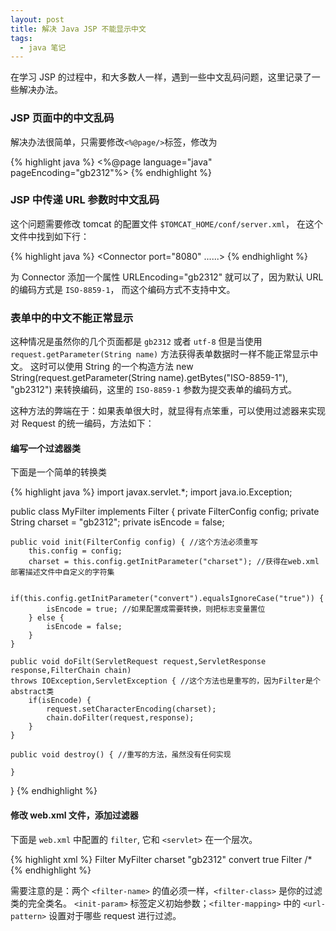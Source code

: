 ```yaml
---
layout: post
title: 解决 Java JSP 不能显示中文
tags:
  - java 笔记
---
```


在学习 JSP 的过程中，和大多数人一样，遇到一些中文乱码问题，这里记录了一些解决办法。

### JSP 页面中的中文乱码
解决办法很简单，只需要修改`<%@page/>`标签，修改为

{% highlight java %}
<%@page language="java" pageEncoding="gb2312"%>
{% endhighlight %}

### JSP 中传递 URL 参数时中文乱码
这个问题需要修改 tomcat 的配置文件 `$TOMCAT_HOME/conf/server.xml`，
在这个文件中找到如下行：

{% highlight java %}
<Connector port="8080" ......>
{% endhighlight %}

为 Connector 添加一个属性 URLEncoding="gb2312" 就可以了，因为默认 URL 的编码方式是 `ISO-8859-1`，
而这个编码方式不支持中文。

### 表单中的中文不能正常显示
这种情况是虽然你的几个页面都是 `gb2312` 或者 `utf-8` 但是当使用
`request.getParameter(String name)` 方法获得表单数据时一样不能正常显示中文。
这时可以使用 String 的一个构造方法 new String(request.getParameter(String name).getBytes("ISO-8859-1"), "gb2312")
来转换编码，这里的 `ISO-8859-1` 参数为提交表单的编码方式。

这种方法的弊端在于：如果表单很大时，就显得有点笨重，可以使用过滤器来实现对 Request 的统一编码，方法如下：

#### 编写一个过滤器类
下面是一个简单的转换类

{% highlight java %}
import javax.servlet.*;
import java.io.Exception;

public class MyFilter implements Filter {
    private FilterConfig config;
    private String charset = "gb2312";
    private isEncode = false;
   
    public void init(FilterConfig config) { //这个方法必须重写
        this.config = config;
        charset = this.config.getInitParameter("charset"); //获得在web.xml部署描述文件中自定义的字符集

        if(this.config.getInitParameter("convert").equalsIgnoreCase("true")) {
            isEncode = true; //如果配置成需要转换，则把标志变量置位
        } else {
            isEncode = false;
        }
    }

    public void doFilt(ServletRequest request,ServletResponse response,FilterChain chain)
    throws IOException,ServletException { //这个方法也是重写的，因为Filter是个abstract类
        if(isEncode) {
            request.setCharacterEncoding(charset);
            chain.doFilter(request,response);
        }
    }

    public void destroy() { //重写的方法，虽然没有任何实现

    }
} 
{% endhighlight %}

#### 修改 web.xml 文件，添加过滤器
下面是 `web.xml` 中配置的 `filter`, 它和 `<servlet>` 在一个层次。

{% highlight xml %}
<filter>
    <filter-name>Filter</filter-name>
    <filter-class>MyFilter</filter-class>
    <init-param>
        <param-name>charset</param-name>
        <param-value>"gb2312"</param-value>
    </init-param>
    <init-param>
        <param-name>convert</param-name>
        <param-value>true</param-value>
    </init-param>
</filter>
<filter-mapping>
    <filter-name>Filter</filter-name>
    <url-pattern>/*</url-pattern>
</filter-mapping>
{% endhighlight %}

需要注意的是：两个 `<filter-name>` 的值必须一样，`<filter-class>` 是你的过滤类的完全类名。
`<init-param>` 标签定义初始参数；`<filter-mapping>` 中的 `<url-pattern>` 设置对于哪些 request
进行过滤。
